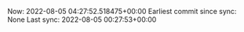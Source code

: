 Now: 2022-08-05 04:27:52.518475+00:00 Earliest commit since sync: None Last sync: 2022-08-05 00:27:53+00:00
